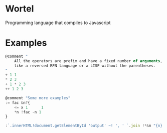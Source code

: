 Wortel
======

Programming language that compiles to Javascript

# Examples
```javascript
@comment "
	All the operators are prefix and have a fixed number of arguments,
	like a reversed RPN language or a LISP without the parentheses.
"
+ 1 1
* 2 3
+ 1 * 2 3
++ 1 2 3

@comment "Some more examples"
:= fac &n?{
	<= x 1 		1
	*n !fac -n 1
}

:`.innerHTML!document.getElementById 'output' ~! ', ' `.join !*&n "{n} -> {!fac n}" @to 10
```
